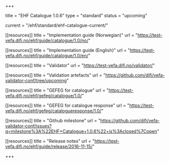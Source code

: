 +++

title = "EHF Catalogue 1.0.6"
type = "standard"
status = "upcoming"

current = "/ehf/standard/ehf-catalogue-current/"

[[resources]]
title = "Implementation guide (Norwegian)"
url = "https://test-vefa.difi.no/ehf/guide/catalogue/1.0/no/"

[[resources]]
title = "Implementation guide (English)"
url = "https://test-vefa.difi.no/ehf/guide/catalogue/1.0/en/"

[[resources]]
title = "Validator"
url = "https://test-vefa.difi.no/validator/"

[[resources]]
title = "Validation artefacts"
url = "https://github.com/difi/vefa-validator-conf/tree/upcoming"

[[resources]]
title = "GEFEG for catalogue"
url = "https://test-vefa.difi.no/ehf/gefeg/catalogue/1.0/"

[[resources]]
title = "GEFEG for catalogue response"
url = "https://test-vefa.difi.no/ehf/gefeg/catalogueresponse/1.0/"

[[resources]]
title = "Github milestone"
url = "https://github.com/difi/vefa-validator-conf/issues?q=milestone%3A%22EHF+Catalogue+1.0.6%22+is%3Aclosed%7Copen"

[[resources]]
title = "Release notes"
url = "https://test-vefa.difi.no/ehf/guide/release/2016-11-15/"

+++
